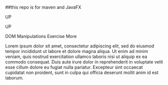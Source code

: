 ##this repo is for maven and JavaFX
<p></p>
<p>UP</p>
<p>UP</p>
<!DOCTYPE html>
<html lang="en">

<head>
    <meta charset="UTF-8">
    <title>Accordion</title>
    <link rel="stylesheet" href="accordion.css">
</head>

<body>
    <div id="accordion">
        <div class="head">DOM Manipulations Exercise <span class="button" onclick="toggle()">More</span></div>
        <div id="extra">
            <p>Lorem ipsum dolor sit amet, consectetur adipiscing elit, sed do eiusmod tempor incididunt ut labore et dolore magna aliqua. Ut enim ad minim veniam, quis nostrud exercitation ullamco laboris nisi ut aliquip ex ea commodo consequat. Duis aute
                irure dolor in reprehenderit in voluptate velit esse cillum dolore eu fugiat nulla pariatur. Excepteur sint occaecat cupidatat non proident, sunt in culpa qui officia deserunt mollit anim id est laborum.</p>
        </div>
    </div>
    <script src="accordion.js"></script>
</body>

</html>

